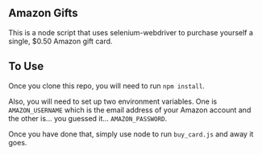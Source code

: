 ## Amazon Gifts

This is a node script that uses selenium-webdriver to purchase yourself a single, $0.50 Amazon gift card.

## To Use

Once you clone this repo, you will need to run `npm install`.

Also, you will need to set up two environment variables.  One is `AMAZON_USERNAME` which is the email address of your Amazon account and the other is... you guessed it... `AMAZON_PASSWORD`.

Once you have done that, simply use node to run `buy_card.js` and away it goes.
